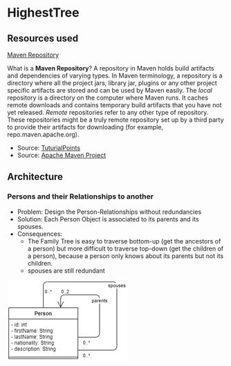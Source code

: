 # HighestTree

## Resources used

[Maven Repository](https://mvnrepository.com/)

What is a **Maven Repository**? A repository in Maven holds build artifacts and dependencies of varying types. In Maven
terminology, a repository is a directory where all the project jars, library jar, plugins or any other project specific
artifacts are stored and can be used by Maven easily. The *local* repository is a directory on the computer where Maven
runs. It caches remote downloads and contains temporary build artifacts that you have not yet released.
*Remote* repositories refer to any other type of repository. These repositories might be a truly remote repository set
up by a third party to provide their artifacts for downloading (for example, repo.maven.apache.org).

* Source: [TuturialPoints](https://www.tutorialspoint.com/maven/maven_repositories.html)
* Source: [Apache Maven Project](https://maven.apache.org/guides/introduction/introduction-to-repositories.html)

## Architecture
### Persons and their Relationships to another
* Problem: Design the Person-Relationships without redundancies
* Solution: Each Person Object is associated to its parents and its spouses.
* Consequences: 
  * The Family Tree is easy to traverse bottom-up (get the ancestors of a person) but more difficult to traverse top-down (get the children of a person), 
    because a person only knows about its parents but not its children.
  * spouses are still redundant
    

![Person UML](../img/Person_UML.png)


